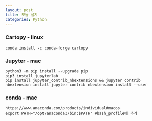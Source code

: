```yaml
---
layout: post
title: 모듈 설치
categories: Python
---
```


### Cartopy - linux

    conda install -c conda-forge cartopy
  

### Jupyter - mac

    python3 -m pip install --upgrade pip
    pip3 install jupyterlab
    pip install jupyter_contrib_nbextensions && jupyter contrib nbextension install jupyter contrib nbextension install --user
    
    
### conda - mac

    https://www.anaconda.com/products/individual#macos
    export PATH="/opt/anaconda3/bin:$PATH" #bash_profile에 추가
    
